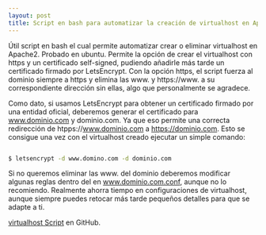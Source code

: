 ```yaml
---
layout: post
title: Script en bash para automatizar la creación de virtualhost en Apache2 con HTTPS y LetsEncrypt
---
```


Útil script en bash el cual permite automatizar crear o eliminar virtualhost en Apache2. Probado en ubuntu. 
Permite la opción de crear el virtualhost con https y un certificado self-signed, pudiendo añadirle más tarde un certificado firmado por LetsEncrypt.
Con la opción https, el script fuerza al dominio siempre a https y elimina las www. y https://www. a su correspondiente dirección sin ellas, algo que personalmente se agradece.

Como dato, si usamos LetsEncrypt para obtener un certificado firmado por una entidad oficial, deberemos generar el certificado para www.dominio.com y dominio.com.
Ya que eso permite una correcta redirección de htpps://www.dominio.com a https://dominio.com. Esto se consigue una vez con el virtualhost creado ejecutar un simple comando:
```bash

$ letsencrypt -d www.domino.com -d dominio.com

```

Si no queremos eliminar las www. del dominio deberemos modificar algunas reglas dentro del <virtualhost> en www.dominio.com.conf, aunque no lo recomiendo.
Realmente ahorra tiempo en configuraciones de virtualhost, aunque siempre puedes retocar más tarde pequeños detalles para que se adapte a ti.


[virtualhost Script](https://github.com/charlybs/virtualhost) en GitHub.
